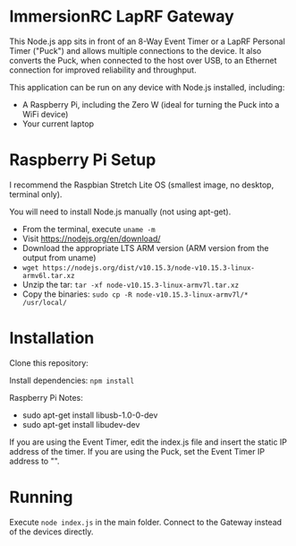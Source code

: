 # ImmersionRC LapRF Gateway

This Node.js app sits in front of an 8-Way Event Timer or a LapRF Personal Timer ("Puck") and allows multiple connections to the device. It also converts the Puck, when connected to the host over USB, to an Ethernet connection for improved reliability and throughput.

This application can be run on any device with Node.js installed, including:
- A Raspberry Pi, including the Zero W (ideal for turning the Puck into a WiFi device)
- Your current laptop

# Raspberry Pi Setup

I recommend the Raspbian Stretch Lite OS (smallest image, no desktop, terminal only).

You will need to install Node.js manually (not using apt-get).
- From the terminal, execute `uname -m`
- Visit https://nodejs.org/en/download/
- Download the appropriate LTS ARM version (ARM version from the output from uname)
- `wget https://nodejs.org/dist/v10.15.3/node-v10.15.3-linux-armv6l.tar.xz`
- Unzip the tar: `tar -xf node-v10.15.3-linux-armv7l.tar.xz`
- Copy the binaries: `sudo cp -R node-v10.15.3-linux-armv7l/* /usr/local/`


# Installation

Clone this repository:

Install dependencies: `npm install`

Raspberry Pi Notes:
- sudo apt-get install libusb-1.0-0-dev
- sudo apt-get install libudev-dev

If you are using the Event Timer, edit the index.js file and insert the static IP address of the timer.
If you are using the Puck, set the Event Timer IP address to "".

# Running

Execute `node index.js` in the main folder.
Connect to the Gateway instead of the devices directly.
